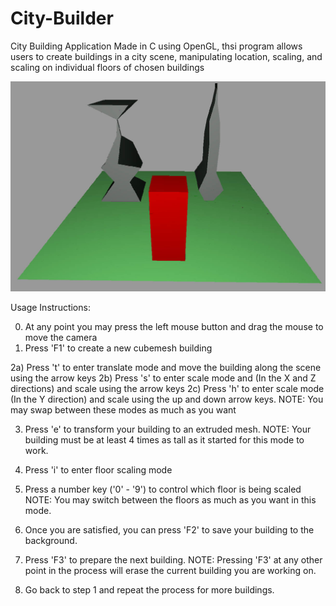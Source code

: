 # City-Builder
City Building Application 
Made in C using OpenGL, thsi program allows users to create buildings in a city scene, manipulating location, scaling, and scaling on individual floors of chosen buildings

![City Builder](https://github.com/michaelGorokhovsky/City-Builder/blob/master/City%20Builder.jpg)

Usage Instructions:

0) At any point you may press the left mouse button and drag the mouse to move the camera
1) Press 'F1' to create a new cubemesh building

2a) Press 't' to enter translate mode and move the building along the scene using the arrow keys
2b) Press 's' to enter scale mode and (In the X and Z directions) and scale using the arrow keys
2c) Press 'h' to enter scale mode (In the Y direction) and scale using the up and down arrow keys.
NOTE: You may swap between these modes as much as you want

3) Press 'e' to transform your building to an extruded mesh.
NOTE: Your building must be at least 4 times as tall as it started for this mode to work.

4) Press 'i' to enter floor scaling mode
5) Press a number key ('0' - '9') to control which floor is being scaled
NOTE: You may switch between the floors as much as you want in this mode.

6) Once you are satisfied, you can press 'F2' to save your building to the background.
7) Press 'F3' to prepare the next building.
NOTE: Pressing 'F3' at any other point in the process will erase the current building you are working on.

8) Go back to step 1 and repeat the process for more buildings.
